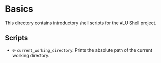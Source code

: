 # Basics

This directory contains introductory shell scripts for the ALU Shell project.

## Scripts

- `0-current_working_directory`: Prints the absolute path of the current working directory.

